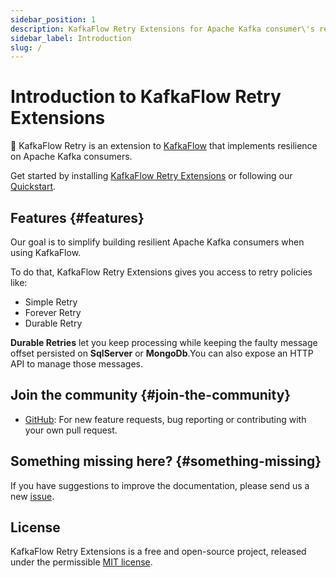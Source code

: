 ```yaml
---
sidebar_position: 1
description: KafkaFlow Retry Extensions for Apache Kafka consumer\'s resilience.
sidebar_label: Introduction
slug: /
---
```


# Introduction to KafkaFlow Retry Extensions

🔁 KafkaFlow Retry is an extension to [KafkaFlow](https://github.com/Farfetch/kafkaflow) that implements resilience on Apache Kafka consumers.

Get started by installing [KafkaFlow Retry Extensions](getting-started/installation) or following our [Quickstart](getting-started/quickstart).

## Features {#features}

Our goal is to simplify building resilient Apache Kafka consumers when using KafkaFlow. 

To do that, KafkaFlow Retry Extensions gives you access to retry policies like:
 - Simple Retry
 - Forever Retry
 - Durable Retry

**Durable Retries** let you keep processing while keeping the faulty message offset persisted on **SqlServer** or **MongoDb**.You can also expose an HTTP API to manage those messages.

## Join the community {#join-the-community}

- [GitHub](https://github.com/farfetch/kafkaflow-retry-extensions): For new feature requests, bug reporting or contributing with your own pull request.

## Something missing here? {#something-missing}

If you have suggestions to improve the documentation, please send us a new [issue](https://github.com/farfetch/kafkaflow-retry-extensions/issues).


## License

KafkaFlow Retry Extensions is a free and open-source project, released under the permissible [MIT license](https://github.com/Farfetch/kafkaflow/blob/master/LICENSE). 